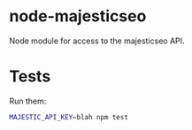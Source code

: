 node-majesticseo
================

Node module for access to the majesticseo API.

# Tests
Run them:
```bash
MAJESTIC_API_KEY=blah npm test
```
